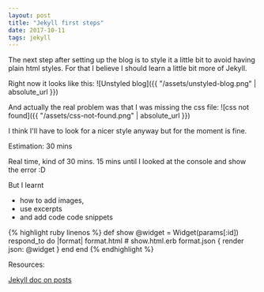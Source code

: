```yaml
---
layout: post
title: "Jekyll first steps"
date: 2017-10-11
tags: jekyll
---
```



The next step after setting up the blog is to style it a little bit to avoid having plain html styles. For that I believe I should learn a little bit more of Jekyll.
<!--more-->
Right now it looks like this:
![Unstyled blog]({{ "/assets/unstyled-blog.png" | absolute_url }})

And actually the real problem was that I was missing the css file:
![css not found]({{ "/assets/css-not-found.png" | absolute_url }})

I think I'll have to look for a nicer style anyway but for the moment is fine.

Estimation: 30 mins

Real time, kind of 30 mins. 15 mins until I looked at the console and show the error :D

But I learnt

- how to add images,
- use excerpts
- and add code code snippets

{% highlight ruby linenos %}
def show
  @widget = Widget(params[:id])
  respond_to do |format|
    format.html # show.html.erb
    format.json { render json: @widget }
  end
end
{% endhighlight %}

Resources:

[Jekyll doc on posts](https://jekyllrb.com/docs/posts/)
